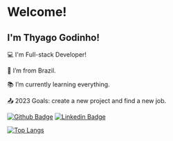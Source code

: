 # Welcome!

## I'm Thyago Godinho!

:computer: I'm Full-stack Developer!

:house_with_garden: I’m from Brazil.

:books: I’m currently learning everything.

:outbox_tray: 2023 Goals: create a new project and find a new job.

[![Github Badge](https://img.shields.io/badge/-Github-000?style=flat-square&logo=Github&logoColor=white&link=https://github.com/godinhothyago)](https://github.com/godinhothyago)
[![Linkedin Badge](https://img.shields.io/badge/-LinkedIn-blue?style=flat-square&logo=Linkedin&logoColor=white&link=https://www.linkedin.com/in/godinhothyago/)](https://www.linkedin.com/in/godinhothyago/)

[![Top Langs](https://github-readme-stats.vercel.app/api/top-langs/?username=godinhothyago&layout=compact)](https://github.com/USERNAME/github-readme-stats)
